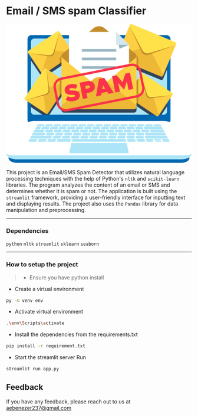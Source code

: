 # Email / SMS spam Classifier

![readme_img](https://github.com/Eben-Success/Email-Spam-Classifier-nlp/blob/master/SPAM-Filtering%20copy-02.png)

This project is an Email/SMS Spam Detector that utilizes natural language processing techniques with the help of Python's `nltk` and `scikit-learn` libraries. The program analyzes the content of an email or SMS and determines whether it is spam or not. The application is built using the `streamlit` framework, providing a user-friendly interface for inputting text and displaying results. The project also uses the `Pandas` library for data manipulation and preprocessing.

<hr>

### Dependencies
`python`
`nltk`
`streamlit` 
`sklearn`
`seaborn`

<hr>

### How to setup the project

>- Ensure you have python install

* Create a virtual environment <br>
```bash
py -m venv env
```

* Activate virtual environment

```bash
.\env\Scripts\activate
```

* Install the dependencies from the requirements.txt <br>

```bash
pip install -r requirement.txt
```

* Start the streamlit server
Run <br>
```bash
streamlit run app.py
```


## Feedback

If you have any feedback, please reach out to us at aebenezer237@gmail.com


